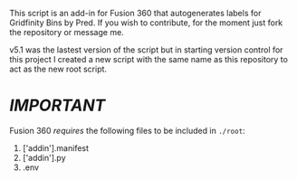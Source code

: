 This script is an add-in for Fusion 360 that autogenerates labels for Gridfinity Bins by Pred.
If you wish to contribute, for the moment just fork the repository or message me.

v5.1 was the lastest version of the script but in starting version control for this project I created a new script with the same name as this repository to act as the new root script.

# _IMPORTANT_

Fusion 360 _requires_ the following files to be included in `./root`:

1. ['addin'].manifest
2. ['addin'].py
3. .env
